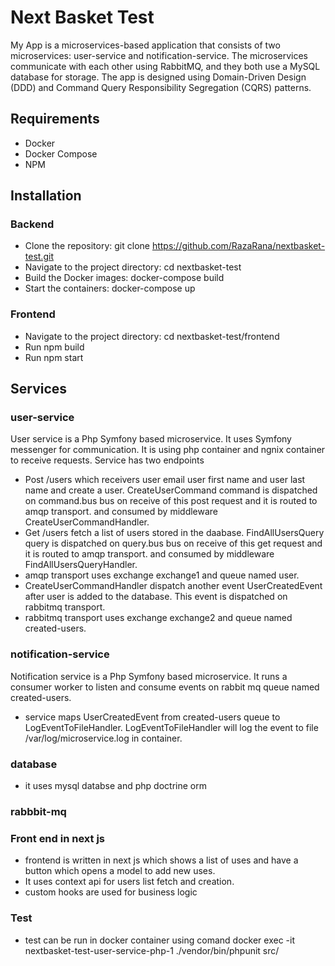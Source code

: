 # Next Basket Test

My App is a microservices-based application that consists of two microservices: user-service and notification-service. The microservices communicate with each other using RabbitMQ, and they both use a MySQL database for storage. The app is designed using Domain-Driven Design (DDD) and Command Query Responsibility Segregation (CQRS) patterns.

## Requirements
- Docker
- Docker Compose
- NPM

## Installation

### Backend

- Clone the repository: git clone https://github.com/RazaRana/nextbasket-test.git
- Navigate to the project directory: cd nextbasket-test
- Build the Docker images: docker-compose build
- Start the containers: docker-compose up

### Frontend
- Navigate to the project directory: cd nextbasket-test/frontend
- Run npm build
- Run npm start


## Services
### user-service
User service is a Php Symfony based microservice. It uses Symfony messenger for communication. It is using php container and ngnix container to receive requests. Service has two endpoints
- Post /users which receivers user email user first name and user last name and create a user. CreateUserCommand command is dispatched on command.bus bus on receive of this post request and it is routed to amqp transport. and consumed by middleware CreateUserCommandHandler.
- Get /users fetch a list of users stored in the daabase. FindAllUsersQuery query is dispatched on query.bus bus on receive of this get request and it is routed to amqp transport. and consumed by middleware FindAllUsersQueryHandler.
- amqp transport uses exchange exchange1 and queue named user.
- CreateUserCommandHandler dispatch another event UserCreatedEvent after user is added to the database. This event is dispatched on rabbitmq transport.
- rabbitmq transport uses exchange exchange2 and queue named created-users.

### notification-service
Notification service is a Php Symfony based microservice. It runs a consumer worker to listen and consume events on rabbit mq queue named created-users.

- service maps UserCreatedEvent from created-users queue to LogEventToFileHandler. LogEventToFileHandler will log the event to file /var/log/microservice.log in container.

### database

- it uses mysql databse and php doctrine orm

### rabbbit-mq

### Front end in next js
- frontend is written in next js which shows a list of uses and have a button which opens a model to add new uses.
- It uses context api for users list fetch and creation.
- custom hooks are used for business logic


### Test
- test can be run in docker container using comand
  docker exec -it nextbasket-test-user-service-php-1  ./vendor/bin/phpunit src/
